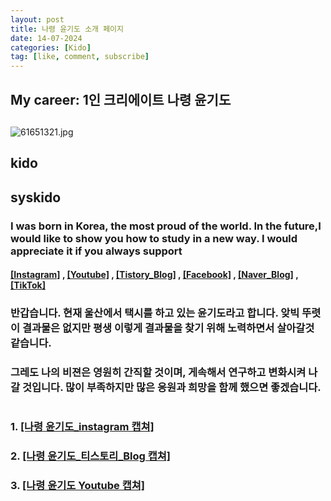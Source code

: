 ```yaml
---
layout: post
title: 나령 윤기도 소개 페이지
date: 14-07-2024
categories: [Kido]
tag: [like, comment, subscribe]
---
```




## My career: 1인 크리에이트 나령 윤기도
##
![61651321.jpg](https://avatars.githubusercontent.com/u/61651321?s=400&u=380c4fa5a1a81e90e3ac34e72298b628e8e13852&v=4)

## kido       
## syskido
### I was born in Korea, the most proud of the world. In the future,I would like to show you how to study in a new way. I would appreciate it if you always support
#### [[Instagram]](https://www.instagram.com/kidoyun/) , [[Youtube]](htths://www.youtube.com/@kido_1010) ,  [[Tistory_Blog]](https://syskido.tistory.com/) , [[Facebook]](https://www.facebook.com/kidoyun) , [[Naver_Blog]](https://blog.naver.com/systemkido) , [[TikTok]](https://www.tiktok.com/@kido_7777)

### 반갑습니다. 현재 울산에서 택시를 하고 있는 윤기도라고 합니다. 앚빅 뚜렷이 결과물은 없지만 평생 이렇게 결과물을 찾기 위해 노력하면서 살아갈것 같습니다. 
### 그레도 나의 비젼은 영원히 간직할 것이며, 게속해서 연구하고 변화시켜 나갈 것입니다. 많이 부족하지만 많은 응원과 희망을 함께 했으면 좋겠습니다.

#
#
### 1. [[나령 윤기도_instagram 캡쳐]](https://url.kr/me62cx)
### 2. [[나령 윤기도_티스토리_Blog 캡쳐]](https://url.kr/me62cx)
### 3. [[나령 윤기도 Youtube 캡쳐]](https://url.kr/8ifdf4)
